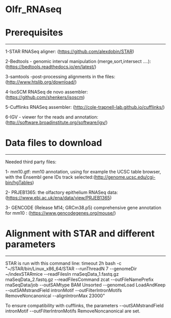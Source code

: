 # Olfr_RNAseq


# Prerequisites
-------
1-STAR RNASeq aligner: (https://github.com/alexdobin/STAR)

2-Bedtools - genomic interval manipulation (merge,sort,intersect ....):(https://bedtools.readthedocs.io/en/latest/)

3-samtools -post-processing alignments in the files: (http://www.htslib.org/download/)

4-IsoSCM RNASeq de novo assembler: (https://github.com/shenkers/isoscm)

5-Cufflinks RNASeq assembler: (http://cole-trapnell-lab.github.io/cufflinks/)

6-IGV - viewer for the reads and annotation:(http://software.broadinstitute.org/software/igv/)


# Data files to download
--------
Needed third party files:

1- mm10.gtf: mm10 annotation, using for example the UCSC table browser, with the Ensembl gene IDs track selected:(http://genome.ucsc.edu/cgi-bin/hgTables)

2- PRJEB1365: the olfactory epithelium RNASeq data:(https://www.ebi.ac.uk/ena/data/view/PRJEB1365)

3- GENCODE (Release M14; GRCm38.p5) comprehensive gene annotation for mm10 : (https://www.gencodegenes.org/mouse/)

# Alignment with STAR and different parameters
--------

STAR is run with this command line:
timeout 2h bash -c "~/STAR/bin/Linux_x86_64/STAR --runThreadN 7 --genomeDir ~/indexSTARmice --readFilesIn rnaSeqData_1.fastq.gz rnaSeqData_2.fastq.gz --readFilesCommand zcat --outFileNamePrefix rnaSeqData/job --outSAMtype BAM Unsorted --genomeLoad LoadAndKeep --outSAMstrandField intronMotif --outFilterIntronMotifs RemoveNoncanonical --alignIntronMax 23000"


To ensure compatibility with cufflinks, the parameters --outSAMstrandField intronMotif --outFilterIntronMotifs RemoveNoncanonical are set. 





